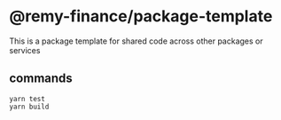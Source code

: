 # @remy-finance/package-template

This is a package template for shared code across other packages or services

## commands

```
yarn test
yarn build
```

